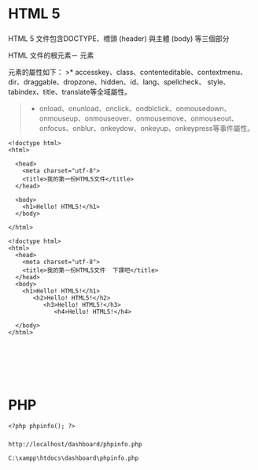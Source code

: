 # HTML 5

###

HTML 5 文件包含DOCTYPE、標頭 (header) 與主體 (body) 等三個部分

HTML 文件的根元素－<html> 元素

<html> 元素的屬性如下：
>* accesskey、class、contenteditable、contextmenu、dir、draggable、dropzone、hidden、id、lang、spellcheck、
	style、tabindex、title、translate等全域屬性。
	
>* onload、onunload、onclick、ondblclick、onmousedown、onmouseup、onmouseover、onmousemove、onmouseout、
onfocus、onblur、onkeydow、onkeyup、onkeypress等事件屬性。

```
<!doctype html>
<html>

  <head>
    <meta charset="utf-8">
	<title>我的第一份HTML5文件</title>
  </head>	
  
  <body>
    <h1>Hello! HTML5!</h1>
  </body>
  
</html>

```


```
<!doctype html>
<html>
  <head>
    <meta charset="utf-8">
	<title>我的第一份HTML5文件  下課吧</title>
  </head>	
  <body>
    <h1>Hello! HTML5!</h1>
	   <h2>Hello! HTML5!</h2>
	      <h3>Hello! HTML5!</h3>
		     <h4>Hello! HTML5!</h4>
			 
  </body>
</html>

```


```


```


```


```


```


```



# PHP
```
<?php phpinfo(); ?>
```
###
```
http://localhost/dashboard/phpinfo.php
```

```
C:\xampp\htdocs\dashboard\phpinfo.php
```

###
